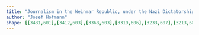 ```yaml
---
title: "Journalism in the Weinmar Republic, under the Nazi Dictatorship, and during the Occupation. Memoirs, 1916-1947."
author: "Josef Hofmann"
shape: [[3431,601],[3412,603],[3368,603],[3319,606],[3233,607],[3213,609],[3114,611],[3031,616],[3002,616],[2985,618],[2816,620],[2701,625],[2585,627],[2574,629],[2539,629],[2521,631],[2456,630],[2451,632],[2403,633],[2397,635],[2391,642],[2382,678],[2386,757],[2389,766],[2393,769],[2400,771],[2418,770],[2434,763],[2442,755],[2456,733],[2466,724],[2472,715],[2478,711],[2480,703],[2484,699],[2490,699],[2501,704],[2491,713],[2493,717],[2520,718],[2529,716],[2572,714],[2566,712],[2547,710],[2543,708],[2514,705],[2514,703],[2550,701],[2654,702],[2671,699],[2683,701],[2763,701],[2773,699],[2844,699],[2855,701],[2871,701],[2890,698],[2994,698],[3007,696],[3026,698],[3053,697],[3064,695],[3108,696],[3117,694],[3131,694],[3138,696],[3147,694],[3157,694],[3164,696],[3183,696],[3192,699],[3205,700],[3225,699],[3233,696],[3240,696],[3251,700],[3280,700],[3295,695],[3305,698],[3334,698],[3349,692],[3353,692],[3363,696],[3370,696],[3375,694],[3395,695],[3405,690],[3424,692],[3432,689],[3437,689],[3439,691],[3446,693],[3460,691],[3479,693],[3485,689],[3508,681],[3515,672],[3515,650],[3508,612],[3503,604],[3495,601]]
---
```

